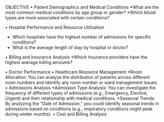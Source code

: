 OBJECTIVE
•	Patient Demographics and Medical Conditions
*What are the most common medical conditions by age group or  gender?
*Which blood types are more associated with certain   conditions?

•	Hospital Performance and Resource Utilization
* Which hospitals have the highest number of admissions for specific   conditions?
* What is the average length of stay by hospital or doctor?

•	Billing and Insurance Analysis
*Which insurance providers have the highest average billing   amounts?

•	Doctor Performance
•	Healthcare Resource Management
*Room Allocation: You can analyze the distribution of patients across different room numbers and identify any room number or ward management issues.
•	Admissions Analysis 
*Admission Type Analysis: You can investigate the frequency of different types of admissions (e.g., Emergency, Elective, Urgent) and their relationship with medical conditions. 
*Seasonal Trends: By analyzing the "Date of Admission," you could identify seasonal trends in admissions based on conditions (e.g., respiratory conditions might peak during winter months).
•	Cost and Billing Analysis

